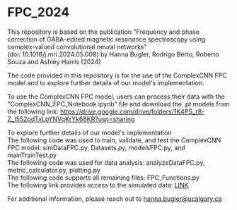 # FPC_2024
This repository is based on the publication "Frequency and phase correction of GABA-edited magnetic resonance spectroscopy using complex-valued convolutional neural networks" <br>
(doi: 10.1016/j.mri.2024.05.008) by Hanna Bugler, Rodrigo Berto, Roberto Souza and Ashley Harris (2024) <br>

The code provided in this repository is for the use of the ComplexCNN FPC model and to explore further details of our model's implementation. <br>

To use the ComplexCNN FPC model, users can process their data with the "ComplexCNN_FPC_Notebook.ipynb" file and download the .pt models from the following link: https://drive.google.com/drive/folders/1K4PS_r8-Z_I552pdTxLpYNVqKrYk68KR?usp=sharing <br>

To explore further details of our model's implementation <br>
The following code was used to train, validate, and test the ComplexCNN FPC model: simDataFPC.py, Datasets.py, modelsFPC.py, and mainTrainTest.py <br>
The following code was used for data analysis: analyzeDataFPC.py, metric_calculator.py, plotting.py <br>
The following code supports all remaining files: FPC_Functions.py <br>
The following link provides access to the simulated data: [LINK](https://drive.google.com/file/d/1NAtXii2SVwR3i7nv0nrOfgVf4dvx9KEW/view) <br>

For additional information, please reach out to hanna.bugler@ucalgary.ca
